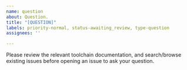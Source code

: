 ```yaml
---
name: question
about: Question.
title: "[QUESTION]"
labels: priority-normal, status-awaiting_review, type-question
assignees: ''

---
```


Please review the relevant toolchain documentation, and search/browse existing issues
before opening an issue to ask your question.
